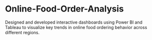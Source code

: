 # Online-Food-Order-Analysis
Designed and developed interactive dashboards using Power BI and Tableau to visualize key trends  in online food ordering behavior across different regions.
